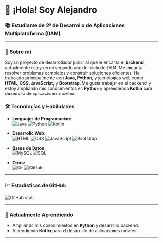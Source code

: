# 👋 ¡Hola! Soy Alejandro 

### 📚 Estudiante de 2º de Desarrollo de Aplicaciones Multiplataforma (DAM)

---

### 🚀 Sobre mí

Soy un proyecto de desarrollador junior al que le encanta el **backend**, actualmente estoy en mi segundo año del ciclo de DAM. Me encanta resolver problemas complejos y construir soluciones eficientes. He trabajado principalmente con **Java, Python**, y tecnologías web como **HTML, CSS, JavaScript,** y **Bootstrap**. Me gusta trabajar en el backend, y estoy ampliando mis conocimientos en **Python** y aprendiendo **Kotlin** para desarrollo de aplicaciones móviles.

### 🛠️ Tecnologías y Habilidades

- **Lenguajes de Programación:**  
  ![Java](https://img.shields.io/badge/-Java-007396?logo=java&logoColor=white&style=for-the-badge) 
  ![Python](https://img.shields.io/badge/-Python-3776AB?logo=python&logoColor=white&style=for-the-badge) 
  ![Kotlin](https://img.shields.io/badge/-Kotlin-0095D5?logo=kotlin&logoColor=white&style=for-the-badge) 

- **Desarrollo Web:**  
  ![HTML](https://img.shields.io/badge/-HTML5-E34F26?logo=html5&logoColor=white&style=for-the-badge) 
  ![CSS](https://img.shields.io/badge/-CSS3-1572B6?logo=css3&logoColor=white&style=for-the-badge) 
  ![JavaScript](https://img.shields.io/badge/-JavaScript-F7DF1E?logo=javascript&logoColor=black&style=for-the-badge) 
  ![Bootstrap](https://img.shields.io/badge/-Bootstrap-7952B3?logo=bootstrap&logoColor=white&style=for-the-badge) 

- **Bases de Datos:**  
  ![MySQL](https://img.shields.io/badge/-MySQL-4479A1?logo=mysql&logoColor=white&style=for-the-badge) 
  ![SQL](https://img.shields.io/badge/-SQL-CC2927?logo=microsoft-sql-server&logoColor=white&style=for-the-badge) 

- **Otros:**  
  ![Git](https://img.shields.io/badge/-Git-F05032?logo=git&logoColor=white&style=for-the-badge) 
  ![GitHub](https://img.shields.io/badge/-GitHub-181717?logo=github&logoColor=white&style=for-the-badge) 

---

### 📈 Estadísticas de GitHub

![GitHub stats](https://github-readme-stats.vercel.app/api?username=TuNombreDeUsuario&show_icons=true&theme=radical)

---

### 🌱 Actualmente Aprendiendo

- Ampliando mis conocimientos en **Python** y desarrollo backend.
- Aprendiendo **Kotlin** para el desarrollo de aplicaciones móviles.

---
